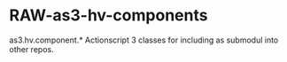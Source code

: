 RAW-as3-hv-components
=====================

as3.hv.component.* Actionscript 3 classes for including as submodul into other repos. 